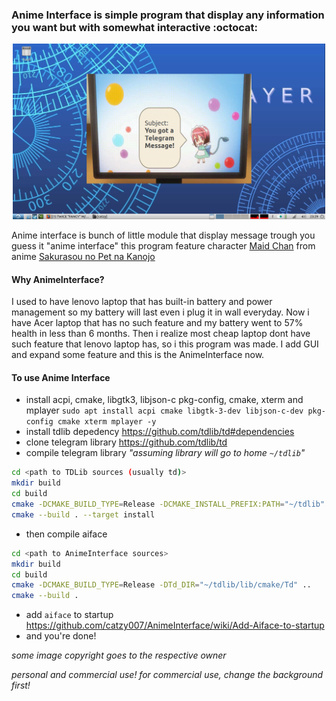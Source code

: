 ### Anime Interface is simple program that display any information you want but with somewhat interactive :octocat:
<p align="center">
	<img src="https://github.com/catzy007/AnimeInterface/raw/master/preview/imgss1.png" width="500px" height="auto">
</p>

Anime interface is bunch of little module that display message trough you guess it "anime interface" this program feature character [Maid Chan](https://sakurasounopetnakanojo.fandom.com/wiki/Maid) from anime [Sakurasou no Pet na Kanojo](https://myanimelist.net/anime/13759/Sakurasou_no_Pet_na_Kanojo)

#### Why AnimeInterface?
I used to have lenovo laptop that has built-in battery and power management so my battery will last even i plug it in wall everyday. Now i have Acer laptop that has no such feature and my battery went to 57% health in less than 6 months. Then i realize most cheap laptop dont have such feature that lenovo laptop has, so i this program was made. I add GUI and expand some feature and this is the AnimeInterface now.

#### To use Anime Interface
* install acpi, cmake, libgtk3, libjson-c pkg-config, cmake, xterm and mplayer `sudo apt install acpi cmake libgtk-3-dev libjson-c-dev pkg-config cmake xterm mplayer -y`
* install tdlib depedency <https://github.com/tdlib/td#dependencies>
* clone telegram library <https://github.com/tdlib/td>
* compile telegram library _"assuming library will go to home `~/tdlib`"_
```bash
cd <path to TDLib sources (usually td)>
mkdir build
cd build
cmake -DCMAKE_BUILD_TYPE=Release -DCMAKE_INSTALL_PREFIX:PATH="~/tdlib" ..
cmake --build . --target install
```
* then compile aiface
```bash
cd <path to AnimeInterface sources>
mkdir build
cd build
cmake -DCMAKE_BUILD_TYPE=Release -DTd_DIR="~/tdlib/lib/cmake/Td" ..
cmake --build .
```
* add `aiface` to startup <https://github.com/catzy007/AnimeInterface/wiki/Add-Aiface-to-startup>
* and you're done!

_some image copyright goes to the respective owner_

_personal and commercial use!_
_for commercial use, change the background first!_
